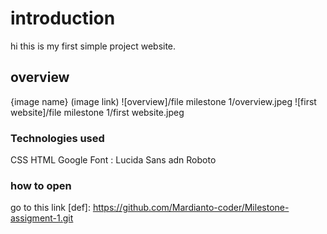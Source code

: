 # introduction

hi this is my first simple project website.

## overview

{image name} (image link)
![overview]/file milestone 1/overview.jpeg
![first website]/file milestone 1/first website.jpeg

### Technologies used

CSS
HTML
Google Font : Lucida Sans adn Roboto

### how to open

go to this link
[def]: <https://github.com/Mardianto-coder/Milestone-assigment-1.git>

